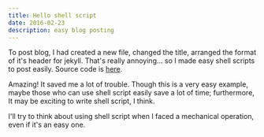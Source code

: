 ```yaml
---
title: Hello shell script
date: 2016-02-23
description: easy blog posting
---
```


To post blog, I had created a new file, changed the title, arranged the format of it's header for jekyll. That's really annoying... so I made easy shell scripts to post easily. Source code is <a href="https://github.com/tsugitta/tsugitta.github.io/tree/master/bin" target="_blank">here</a>.

Amazing! It saved me a lot of trouble. Though this is a very easy example, maybe those who can use shell script easily save a lot of time; furthermore, It may be exciting to write shell script, I think.

I'll try to think about using shell script when I faced a mechanical operation, even if it's an easy one.